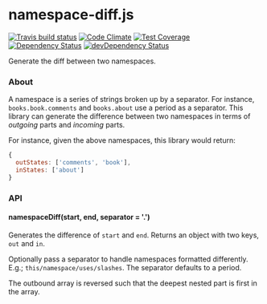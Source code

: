 # namespace-diff.js
[![Travis build status](http://img.shields.io/travis/jmeas/namespace-diff.js.svg?style=flat)](https://travis-ci.org/jmeas/namespace-diff.js)
[![Code Climate](https://codeclimate.com/github/jmeas/namespace-diff.js/badges/gpa.svg)](https://codeclimate.com/github/jmeas/namespace-diff.js)
[![Test Coverage](https://codeclimate.com/github/jmeas/namespace-diff.js/badges/coverage.svg)](https://codeclimate.com/github/jmeas/namespace-diff.js)
[![Dependency Status](https://david-dm.org/jmeas/namespace-diff.js.svg)](https://david-dm.org/jmeas/namespace-diff.js)
[![devDependency Status](https://david-dm.org/jmeas/namespace-diff.js/dev-status.svg)](https://david-dm.org/jmeas/namespace-diff.js#info=devDependencies)

Generate the diff between two namespaces.

### About

A namespace is a series of strings broken up by a separator. For instance,
`books.book.comments` and `books.about` use a period as a separator.
This library can generate the difference between two namespaces in terms of
*outgoing* parts and *incoming* parts.

For instance, given the above namespaces, this library would return:

```js
{
  outStates: ['comments', 'book'],
  inStates: ['about']
}
```

### API

#### namespaceDiff(start, end, separator = '.')

Generates the difference of `start` and `end`. Returns
an object with two keys, `out` and `in`.

Optionally pass a separator to handle namespaces formatted
differently. E.g.; `this/namespace/uses/slashes`. The
separator defaults to a period.

The outbound array is reversed such that the deepest nested
part is first in the array.

